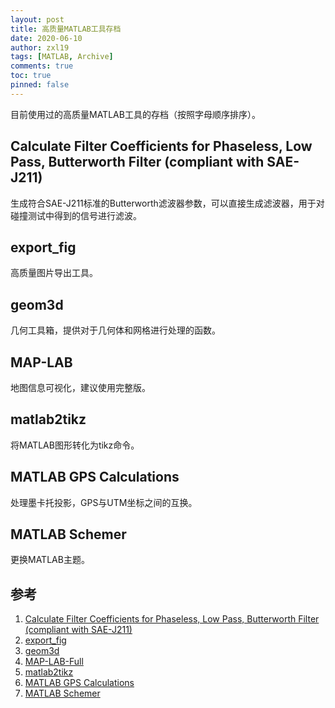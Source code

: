 ```yaml
---
layout: post
title: 高质量MATLAB工具存档
date: 2020-06-10
author: zxl19
tags: [MATLAB, Archive]
comments: true
toc: true
pinned: false
---
```


目前使用过的高质量MATLAB工具的存档（按照字母顺序排序）。

<!-- more -->

## Calculate Filter Coefficients for Phaseless, Low Pass, Butterworth Filter (compliant with SAE-J211)

生成符合SAE-J211标准的Butterworth滤波器参数，可以直接生成滤波器，用于对碰撞测试中得到的信号进行滤波。

## export_fig

高质量图片导出工具。

## geom3d

几何工具箱，提供对于几何体和网格进行处理的函数。

## MAP-LAB

地图信息可视化，建议使用完整版。

## matlab2tikz

将MATLAB图形转化为tikz命令。

## MATLAB GPS Calculations

处理墨卡托投影，GPS与UTM坐标之间的互换。

## MATLAB Schemer

更换MATLAB主题。

## 参考

1. [Calculate Filter Coefficients for Phaseless, Low Pass, Butterworth Filter (compliant with SAE-J211)](https://www.mathworks.com/matlabcentral/fileexchange/61852-calculate-filter-coefficients-for-phaseless-low-pass-butterworth-filter-compliant-with-sae-j211)
2. [export_fig](https://github.com/altmany/export_fig)
3. [geom3d](https://www.mathworks.com/matlabcentral/fileexchange/24484-geom3d)
4. [MAP-LAB-Full](http://www.dimitriospiretzidis.com/maplab_home.html)
5. [matlab2tikz](https://github.com/matlab2tikz/matlab2tikz)
6. [MATLAB GPS Calculations](https://github.com/alexbuczynsky/MATLAB-GPS-Calculations)
7. [MATLAB Schemer](https://www.github.com/scottclowe/matlab-schemer)
